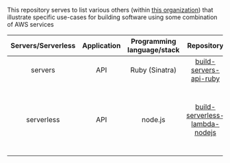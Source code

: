 This repository serves to list various others (within [this organization](https://github.com/km-aws-devops)) that illustrate specific use-cases for building software using some combination of AWS services

| Servers/Serverless | Application | Programming language/stack | Repository | Description |
| :---: | :---: | :---: | :---: | :---: |
| servers | API | Ruby (Sinatra) | [build-servers-api-ruby](https://github.com/km-aws-devops/build-servers-api-ruby) | Uses AWS CodeBuild to build API |
| serverless | API | node.js | [build-serverless-lambda-nodejs](https://github.com/km-aws-devops/build-serverless-lambda-nodejs) | Uses AWS CodeBuild to package a SAM transform for the serverless stack |
